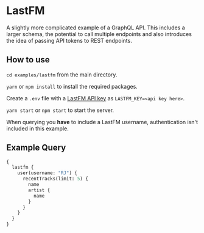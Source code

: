 # LastFM

A slightly more complicated example of a GraphQL API. This includes a larger schema, the potential to call multiple endpoints and also introduces the idea of passing API tokens to REST endpoints.

## How to use
`cd examples/lastfm` from the main directory.

`yarn` or `npm install` to install the required packages.

Create a `.env` file with a [LastFM API key](https://www.last.fm/api/account/create) as `LASTFM_KEY=<api key here>`.

`yarn start` or `npm start` to start the server.

When querying you **have** to include a LastFM username, authentication isn't included in this example.

## Example Query
```graphql
{
  lastfm {
    user(username: "RJ") {
      recentTracks(limit: 5) {
        name
        artist {
          name
        }
      }
    }
  }
}
```
